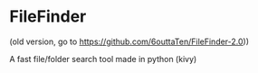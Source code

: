 # FileFinder
(old version, go to https://github.com/6outtaTen/FileFinder-2.0)) 

A fast file/folder search tool made in python (kivy)
